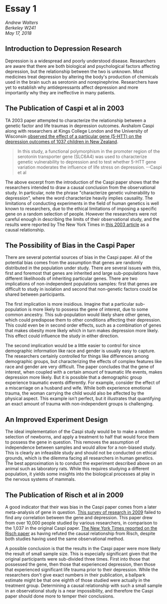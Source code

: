 # Essay 1

*Andrew Walters*  
*Berkeley W241*  
*May 17, 2018*

## Introduction to Depression Research

Depression is a widespread and poorly understood disease.
Researchers are aware that there are both biological and psychological factors affecting depression, but the relationship between the two is unknown.
Most medicines treat depression by altering the body's production of chemicals used in the brain such as serotonin and norepinephrine.
Researchers have yet to establish why antidepressants affect depression and more importantly why they are ineffective in many patients.

## The Publication of Caspi et al in 2003

TA 2003 paper attempted to characterize the relationship between a genetic factor and life traumas in depression outcomes.
Avshalom Caspi along with researchers at Kings College London and the University of Wisconsin [observed the effect of a particular gene (5-HTT) on the depression outcomes of 1037 children in New Zealand](http://psych.colorado.edu/~willcutt/pdfs/Caspi_2003.pdf).

> In this study, a functional polymorphism in the promoter region of the serotonin transporter gene (SLC6A4) was used to characterize genetic vulnerability to depression and to test whether 5-HTT gene variation moderates the influence of life stress on depression.
> --Caspi et al

The above excerpt from the introduction of the Caspi paper shows that the researchers intended to draw a causal conclusion from the observational study.
In particular, note the phrase "characterize genetic vulnerability to depression", where the word characterize heavily implies causality.
The limitations of conducting experiments in the field of human genetics is well known to researchers, due to the ethical limitations of imposing a specific gene on a random selection of people.
However the researchers were not careful enough in describing the limits of their observational study, and the results were reported by The New York Times in [this 2003 article](https://www.nytimes.com/2003/07/18/us/gene-is-linked-to-susceptibility-to-depression.html) as a causal relationship.

## The Possibility of Bias in the Caspi Paper

There are several potential sources of bias in the Caspi paper.
All of the potential bias comes from the assumption that genes are randomly distributed in the population under study.
There are several issues with this, first and foremost that genes are inherited and large sub-populations have different likelihoods of inheriting particular genes.
There are two implications of non-independent populations samples: first that genes are difficult to study in isolation and second that non-genetic factors could be shared between participants.

The first implication is more insidious.
Imagine that a particular sub-population is more likely to possess the gene of interest, due to some common ancestry.
This sub-population would likely share other genes, which could predispose them to other conditions affecting their depression.
This could even be in second order effects, such as a combination of genes that makes obesity more likely which in turn makes depression more likely.
This effect could influence the study in either direction.

The second implication would be a little easier to control for since demographic information like race and gender is usually easy to capture.
The researchers certainly controlled for things like differences among demographic groups, but characterizing the effects of complex features like race and gender are very difficult.
The paper concludes that the gene of interest, when coupled with a certain amount of traumatic life events, makes depression more likely.
But it is possible that a demographic group experience traumatic events differently.
For example, consider the effect of a miscarriage on a husband and wife.
While both experience emotional trauma, the woman carrying the child would also be affected by the physical aspect.
This example isn't perfect, but it illustrates that quantifying an exact amount of trauma with non-independent groups is challenging.

## An Improved Experiment Design

The ideal implementation of the Caspi study would be to make a random selection of newborns, and apply a treatment to half that would force them to possess the gene in question.
This removes the assumption of independence between samples and would allow for a non-biased study.
This is clearly an infeasible study and should not be conducted on ethical grounds, which is the dilemma facing all researchers in human genetics.
The best approximation is to conduct the experiment described above on an animal such as laboratory rats.
While this requires studying a different population, it yields some insights into the biological processes at play in the nervous systems of mammals.

## The Publication of Risch et al in 2009

A good indicator that their was bias in the Caspi paper comes from a later meta-analysis of gene in question.
[This survey of research in 2009](http://psych.colorado.edu/~willcutt/pdfs/Risch_2009.pdf) failed to find any correlation between the gene and depression.
This paper drew from over 10,000 people studied by various researchers, in comparison to the 1,037 in the original Caspi paper.
[The New York Times reported on the Risch paper](https://www.nytimes.com/2009/06/17/science/17depress.html) as having refuted the causal relationship from Risch, despite both studies having used the same observational method.

A possible conclusion is that the results in the Caspi paper were more likely the result of small sample size.
This is especially significant given that the original participants were sub-divided three times.
First into those that possessed the gene, then those that experienced depression, then those that experienced significant life trauma prior to their depression.
While the researchers don't give exact numbers in their publication, a ballpark estimate might be that one eighth of those studied were actually in the treatment group.
Determining a causal relationship with such a small sample in an observational study is a near impossibility, and therefore the Caspi paper should done more to temper their conclusions.
